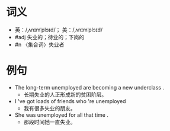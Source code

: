 # 词义
- 英：/ˌʌnɪmˈplɔɪd/； 美：/ˌʌnɪmˈplɔɪd/
- #adj 失业的；待业的；下岗的
- #n 〈集合词〉失业者
# 例句
- The long-term unemployed are becoming a new underclass .
	- 长期失业的人正形成新的贫困阶层。
- I 've got loads of friends who 're unemployed
	- 我有很多失业的朋友。
- She was unemployed for all that time .
	- 那段时间她一直失业。
